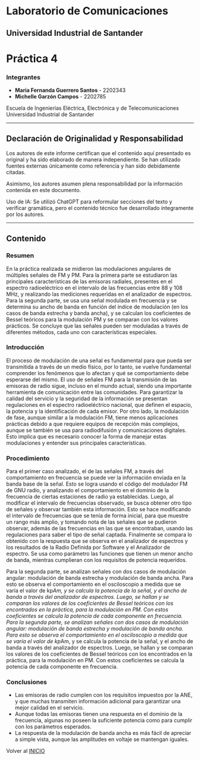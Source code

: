 
# Laboratorio de Comunicaciones
## Universidad Industrial de Santander

# Práctica 4

### Integrantes
- **Maria Fernanda Guerrero Santos** - 2202343
- **Michelle Garzón Campos** - 2202785

Escuela de Ingenierías Eléctrica, Electrónica y de Telecomunicaciones  
Universidad Industrial de Santander


---

## Declaración de Originalidad y Responsabilidad
Los autores de este informe certifican que el contenido aquí presentado es original y ha sido elaborado de manera independiente. Se han utilizado fuentes externas únicamente como referencia y han sido debidamente citadas.

Asimismo, los autores asumen plena responsabilidad por la información contenida en este documento. 

Uso de IA: Se utilizó ChatGPT para reformular secciones del texto y verificar gramática, pero el contenido técnico fue desarrollado íntegramente por los autores.

---
## Contenido

### Resumen
En la práctica realizada se midieron las modulaciones angulares de múltiples señales de FM y PM. Para la primera parte se estudiaron las principales características de las emisoras radiales, presentes en el espectro radioeléctrico en el intervalo de las frecuencias entre 88 y 108 MHz, y realizando las mediciones requeridas en el analizador de espectros. Para la segunda parte, se usa una señal modulada en frecuencia y se determina su ancho de banda en función del índice de modulación (en los casos de banda estrecha y banda ancha), y se calculan los coeficientes de Bessel teóricos para la modulación PM y se comparan con los valores prácticos. Se concluye que las señales pueden ser moduladas a través de diferentes métodos, cada uno con características especiales.

### Introducción
El proceso de modulación de una señal es fundamental para que pueda ser transmitida a través de un medio físico, por lo tanto, se vuelve fundamental comprender los fenómenos que lo afectan y qué se comportamiento debe esperarse del mismo. 
El uso de señales FM para la transmisión de las emisoras de radio sigue, incluso en el mundo actual, siendo una importante herramienta de comunicación entre las comunidades. Para garantizar la calidad del servicio y la seguridad de la información se presentan regulaciones en el espectro radioeléctrico nacional, que definen el espacio, la potencia y la identificación de cada emisor.
Por otro lado, la modulación de fase, aunque similar a la modulación FM, tiene menos aplicaciones prácticas debido a que requiere equipos de recepción más complejos, aunque se también se usa para radiodifusión y comunicaciones digitales. Esto implica que es necesario conocer la forma de manejar estas modulaciones y entender sus principales características.


### Procedimiento

Para el primer caso analizado, el de las señales FM, a través del comportamiento en frecuencia se puede ver la información enviada en la banda base de la señal. Esto se logra usando el código del modulador FM de GNU radio, y analizando el comportamiento en el dominio de la frecuencia de ciertas estaciones de radio ya establecidas. 
 Luego, al modificar el intervalo de frecuencias observado, se busca obtener otro tipo de señales y observar también esta información. Esto se hace modificando el intervalo de frecuencias que se tenía de forma inicial, para que muestre un rango más amplio, y tomando nota de las señales que se pudieron observar, además de las frecuencias en las que se encontraban, usando las regulaciones para saber el tipo de señal captada.
Finalmente se compara lo obtenido con la respuesta que se observa en el analizador de espectros y los resultados de la Radio Definida por Software y el Analizador de espectro. Se usa como parámetro las funciones que tienen un menor ancho de banda, mientras cumplieran con los requisitos de potencia requeridos.

Para la segunda parte, se analizan señales con dos casos de modulación angular: modulación de banda estrecha y modulación de banda ancha. Para esto se observa el comportamiento en el osciloscopio a medida que se varía el valor de kp*Am, y se calcula la potencia de la señal, y el ancho de banda a través del analizador de espectros. 
Luego, se hallan y se comparan los valores de los coeficientes de Bessel teóricos con los encontrados en la práctica, para la modulación en PM. Con estos coeficientes se calcula la potencia de cada componente en frecuencia.
Para la segunda parte, se analizan señales con dos casos de modulación angular: modulación de banda estrecha y modulación de banda ancha. Para esto se observa el comportamiento en el osciloscopio a medida que se varía el valor de kp*Am, y se calcula la potencia de la señal, y el ancho de banda a través del analizador de espectros. 
Luego, se hallan y se comparan los valores de los coeficientes de Bessel teóricos con los encontrados en la práctica, para la modulación en PM. Con estos coeficientes se calcula la potencia de cada componente en frecuencia.

### Conclusiones

-	Las emisoras de radio cumplen con los requisitos impuestos por la ANE, y que muchas transmiten información adicional para garantizar una mejor calidad en el servicio.
-	Aunque todas las emisoras tienen una respuesta en el dominio de la frecuencia, algunas no poseen la suficiente potencia como para cumplir con los parámetros esperados.
-	La respuesta de la modulación de banda ancha es más fácil de apreciar a simple vista, aunque las amplitudes en voltaje se mantengan iguales.



Volver al [INICIO](#laboratorio-de-comunicaciones)
